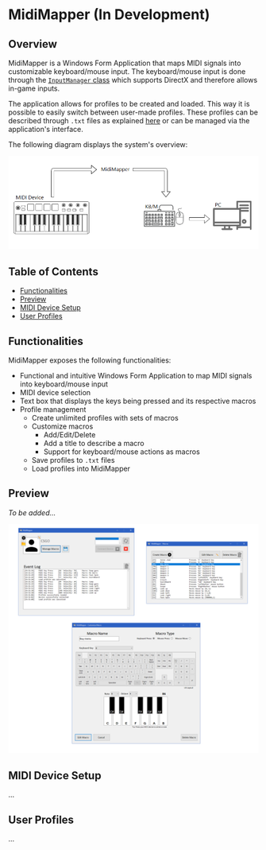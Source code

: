 # MidiMapper (In Development)

## Overview
MidiMapper is a Windows Form Application that maps MIDI signals into customizable keyboard/mouse input. The keyboard/mouse input is done through the [`InputManager` class](https://docs.microsoft.com/en-us/dotnet/api/system.windows.input.inputmanager?view=net-5.0) which supports DirectX and therefore allows in-game inputs.

The application allows for profiles to be created and loaded. This way it is possible to easily switch between user-made profiles. These profiles can be described through `.txt` files as explained [here](user-profiles) or can be managed via the application's interface.

The following diagram displays the system's overview:

<img src="resources/app-overview.png" width="850">

## Table of Contents
- [Functionalities](#functionalities)
- [Preview](#preview)
- [MIDI Device Setup](#midi-device-setup)
- [User Profiles](#user-profiles)

## Functionalities
MidiMapper exposes the following functionalities:
- Functional and intuitive Windows Form Application to map MIDI signals into keyboard/mouse input
- MIDI device selection
- Text box that displays the keys being pressed and its respective macros
- Profile management
    - Create unlimited profiles with sets of macros
    - Customize macros
        - Add/Edit/Delete
        - Add a title to describe a macro
        - Support for keyboard/mouse actions as macros 
    - Save profiles to `.txt` files
    - Load profiles into MidiMapper

## Preview
*To be added...*

<img src="resources/app-preview.png" width="850">

## MIDI Device Setup
...

## User Profiles
...
